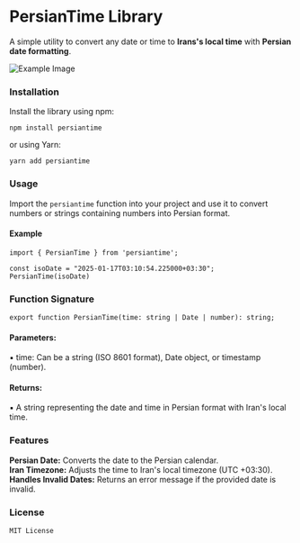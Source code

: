 
# PersianTime Library

A simple utility to convert any date or time to **Irans's local time** with **Persian date formatting**.

![Example Image](https://s6.uupload.ir/files/01_0q3f.png)

### Installation

Install the library using npm:

```tsx
npm install persiantime
```
or using Yarn:
```tsx
yarn add persiantime
```

### Usage

Import the `persiantime` function into your project and use it to convert numbers or strings containing numbers into Persian format.

#### Example


```tsx
import { PersianTime } from 'persiantime';

const isoDate = "2025-01-17T03:10:54.225000+03:30";
PersianTime(isoDate)

```

### Function Signature

```tsx
export function PersianTime(time: string | Date | number): string;
```

#### Parameters:
▪ time: Can be a string (ISO 8601 format), Date object, or timestamp (number).
#### Returns:

▪ A string representing the date and time in Persian format with Iran's local time.

### Features
**Persian Date:** Converts the date to the Persian calendar.\
**Iran Timezone:** Adjusts the time to Iran's local timezone (UTC +03:30).\
**Handles Invalid Dates:** Returns an error message if the provided date is invalid.

### License
    MIT License